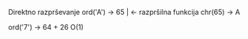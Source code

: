 Direktno razprševanje
ord('A') -> 65 | <- razpršilna funkcija
chr(65) -> A

ord('7') -> 64 + 26
O(1)